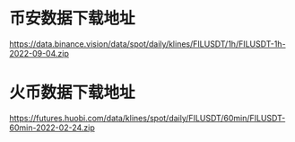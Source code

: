 # 币安数据下载地址

https://data.binance.vision/data/spot/daily/klines/FILUSDT/1h/FILUSDT-1h-2022-09-04.zip

# 火币数据下载地址
https://futures.huobi.com/data/klines/spot/daily/FILUSDT/60min/FILUSDT-60min-2022-02-24.zip
